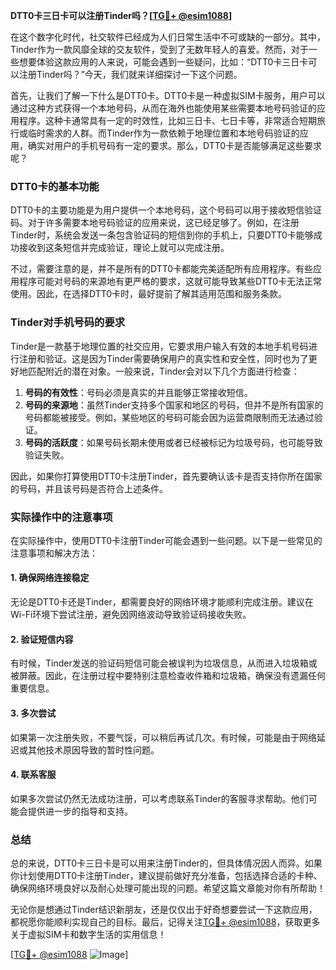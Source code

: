 **DTT0卡三日卡可以注册Tinder吗？[[TG💪+ @esim1088](https://t.me/s/esim1088)]**

在这个数字化时代，社交软件已经成为人们日常生活中不可或缺的一部分。其中，Tinder作为一款风靡全球的交友软件，受到了无数年轻人的喜爱。然而，对于一些想要体验这款应用的人来说，可能会遇到一些疑问，比如：“DTT0卡三日卡可以注册Tinder吗？”今天，我们就来详细探讨一下这个问题。

首先，让我们了解一下什么是DTT0卡。DTT0卡是一种虚拟SIM卡服务，用户可以通过这种方式获得一个本地号码，从而在海外也能使用某些需要本地号码验证的应用程序。这种卡通常具有一定的时效性，比如三日卡、七日卡等，非常适合短期旅行或临时需求的人群。而Tinder作为一款依赖于地理位置和本地号码验证的应用，确实对用户的手机号码有一定的要求。那么，DTT0卡是否能够满足这些要求呢？

### DTT0卡的基本功能

DTT0卡的主要功能是为用户提供一个本地号码，这个号码可以用于接收短信验证码。对于许多需要本地号码验证的应用来说，这已经足够了。例如，在注册Tinder时，系统会发送一条包含验证码的短信到你的手机上，只要DTT0卡能够成功接收到这条短信并完成验证，理论上就可以完成注册。

不过，需要注意的是，并不是所有的DTT0卡都能完美适配所有应用程序。有些应用程序可能对号码的来源地有更严格的要求，这就可能导致某些DTT0卡无法正常使用。因此，在选择DTT0卡时，最好提前了解其适用范围和服务条款。

### Tinder对手机号码的要求

Tinder是一款基于地理位置的社交应用，它要求用户输入有效的本地手机号码进行注册和验证。这是因为Tinder需要确保用户的真实性和安全性，同时也为了更好地匹配附近的潜在对象。一般来说，Tinder会对以下几个方面进行检查：

1. **号码的有效性**：号码必须是真实的并且能够正常接收短信。
2. **号码的来源地**：虽然Tinder支持多个国家和地区的号码，但并不是所有国家的号码都能被接受。例如，某些地区的号码可能会因为运营商限制而无法通过验证。
3. **号码的活跃度**：如果号码长期未使用或者已经被标记为垃圾号码，也可能导致验证失败。

因此，如果你打算使用DTT0卡注册Tinder，首先要确认该卡是否支持你所在国家的号码，并且该号码是否符合上述条件。

### 实际操作中的注意事项

在实际操作中，使用DTT0卡注册Tinder可能会遇到一些问题。以下是一些常见的注意事项和解决方法：

#### 1. 确保网络连接稳定
无论是DTT0卡还是Tinder，都需要良好的网络环境才能顺利完成注册。建议在Wi-Fi环境下尝试注册，避免因网络波动导致验证码接收失败。

#### 2. 验证短信内容
有时候，Tinder发送的验证码短信可能会被误判为垃圾信息，从而进入垃圾箱或被屏蔽。因此，在注册过程中要特别注意检查收件箱和垃圾箱，确保没有遗漏任何重要信息。

#### 3. 多次尝试
如果第一次注册失败，不要气馁，可以稍后再试几次。有时候，可能是由于网络延迟或其他技术原因导致的暂时性问题。

#### 4. 联系客服
如果多次尝试仍然无法成功注册，可以考虑联系Tinder的客服寻求帮助。他们可能会提供进一步的指导和支持。

### 总结

总的来说，DTT0卡三日卡是可以用来注册Tinder的，但具体情况因人而异。如果你计划使用DTT0卡注册Tinder，建议提前做好充分准备，包括选择合适的卡种、确保网络环境良好以及耐心处理可能出现的问题。希望这篇文章能对你有所帮助！

无论你是想通过Tinder结识新朋友，还是仅仅出于好奇想要尝试一下这款应用，都祝愿你能顺利实现自己的目标。最后，记得关注[TG💪+ @esim1088](https://t.me/s/esim1088)，获取更多关于虚拟SIM卡和数字生活的实用信息！

[[TG💪+ @esim1088](https://t.me/s/esim1088) ![Image](https://i.postimg.cc/4NQfJmqS/Snipaste-2025-05-13-00-14-12.png)]